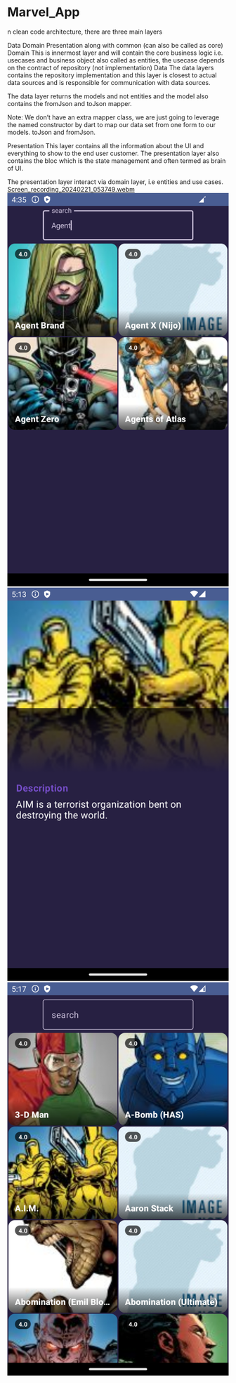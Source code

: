 # Marvel_App
n clean code architecture, there are three main layers

Data
Domain
Presentation along with common (can also be called as core) Domain This is innermost layer and will contain the core business logic i.e. usecases and business object also called as entities, the usecase depends on the contract of repository (not implementation)
Data The data layers contains the repository implementation and this layer is closest to actual data sources and is responsible for communication with data sources.

The data layer returns the models and not entities and the model also contains the fromJson and toJson mapper.

Note: We don’t have an extra mapper class, we are just going to leverage the named constructor by dart to map our data set from one form to our models. toJson and fromJson.

Presentation This layer contains all the information about the UI and everything to show to the end user customer. The presentation layer also contains the bloc which is the state management and often termed as brain of UI.

The presentation layer interact via domain layer, i.e entities and use cases.
[Screen_recording_20240221_053749.webm](screenshot%2FScreen_recording_20240221_053749.webm)
![Screenshot_20240221_043543.png](screenshot%2FScreenshot_20240221_043543.png)
![Screenshot_20240221_051308.png](screenshot%2FScreenshot_20240221_051308.png)
![Screenshot_20240221_051716.png](screenshot%2FScreenshot_20240221_051716.png)